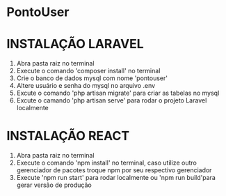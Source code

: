 # PontoUser

# INSTALAÇÃO LARAVEL

1. Abra pasta raiz no terminal
2. Execute o comando 'composer install' no terminal
3. Crie o banco de dados mysql com nome 'pontouser'
4. Altere usuário e senha do mysql no arquivo .env
5. Excute o comando 'php artisan migrate' para criar as tabelas no mysql
6. Excute o camando 'php artisan serve' para rodar o projeto Laravel localmente 


# INSTALAÇÃO REACT

1. Abra pasta raiz no terminal
2. Execute o comando 'npm install' no terminal, caso utilize outro gerenciador de pacotes troque npm por seu respectivo gerenciador
3. Execute 'npm run start' para rodar localmente ou 'npm run build'para gerar versão de produção
